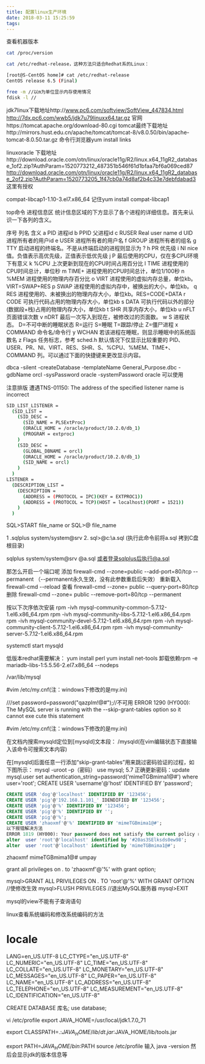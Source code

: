 ```yaml
---
title: 配置linux生产环境
date: 2018-03-11 15:25:59
tags:
---
```

查看机器版本
```sh
cat /proc/version

cat /etc/redhat-release，这种方法只适合Redhat系的Linux：

[root@S-CentOS home]# cat /etc/redhat-release
CentOS release 6.5 (Final)
```
```sh
free -m //以m为单位显示内存使用情况
fdisk -l //
```
jdk7linux下载地址http://www.pc6.com/softview/SoftView_447834.html
http://7dx.pc6.com/wwb5/jdk7u79linuxx64.tar.gz
官网https://tomcat.apache.org/download-80.cgi
tomcat最终下载地址http://mirrors.hust.edu.cn/apache/tomcat/tomcat-8/v8.0.50/bin/apache-tomcat-8.0.50.tar.gz
命令行浏览器yum  install   links


linuxoracle 下载地址http://download.oracle.com/otn/linux/oracle11g/R2/linux.x64_11gR2_database_1of2.zip?AuthParam=1520773212_487351b546f61d1bfaa7bf6a069ced87
http://download.oracle.com/otn/linux/oracle11g/R2/linux.x64_11gR2_database_2of2.zip?AuthParam=1520773205_1f47cb0a74d8af2b4c33e7debfdabad3
这里有授权


compat-libcap1-1.10-3.el7.x86_64 
记住yum install compat-libcap1


top命令
进程信息区
统计信息区域的下方显示了各个进程的详细信息。首先来认识一下各列的含义。

序号	列名	含义
a	PID	进程id
b	PPID	父进程id
c	RUSER	Real user name
d	UID	进程所有者的用户id
e	USER	进程所有者的用户名
f	GROUP	进程所有者的组名
g	TTY	启动进程的终端名。不是从终端启动的进程则显示为 ?
h	PR	优先级
i	NI	nice值。负值表示高优先级，正值表示低优先级
j	P	最后使用的CPU，仅在多CPU环境下有意义
k	%CPU	上次更新到现在的CPU时间占用百分比
l	TIME	进程使用的CPU时间总计，单位秒
m	TIME+	进程使用的CPU时间总计，单位1/100秒
n	%MEM	进程使用的物理内存百分比
o	VIRT	进程使用的虚拟内存总量，单位kb。VIRT=SWAP+RES
p	SWAP	进程使用的虚拟内存中，被换出的大小，单位kb。
q	RES	进程使用的、未被换出的物理内存大小，单位kb。RES=CODE+DATA
r	CODE	可执行代码占用的物理内存大小，单位kb
s	DATA	可执行代码以外的部分(数据段+栈)占用的物理内存大小，单位kb
t	SHR	共享内存大小，单位kb
u	nFLT	页面错误次数
v	nDRT	最后一次写入到现在，被修改过的页面数。
w	S	进程状态。
D=不可中断的睡眠状态
R=运行
S=睡眠
T=跟踪/停止
Z=僵尸进程
x	COMMAND	命令名/命令行
y	WCHAN	若该进程在睡眠，则显示睡眠中的系统函数名
z	Flags	任务标志，参考 sched.h
默认情况下仅显示比较重要的 PID、USER、PR、NI、VIRT、RES、SHR、S、%CPU、%MEM、TIME+、COMMAND 列。可以通过下面的快捷键来更改显示内容。


dbca -silent -createDatabase -templateName General_Purpose.dbc -gdbName orcl -sysPassword oracle -systemPassword oracle
可以使用

注意排版
遭遇TNS-01150: The address of the specified listener name is incorrect
```bash
SID_LIST_LISTENER = 
  (SID_LIST = 
    (SID_DESC =
      (SID_NAME = PLSExtProc) 
      (ORACLE_HOME = /oracle/product/10.2.0/db_1) 
      (PROGRAM = extproc)
    ) 
    (SID_DESC =
      (GLOBAL_DBNAME = orcl)
      (ORACLE_HOME = /oracle/product/10.2.0/db_1) 
      (SID_NAME = orcl)
    ) 
  ) 
LISTENER = 
  (DESCRIPTION_LIST = 
    (DESCRIPTION =
      (ADDRESS = (PROTOCOL = IPC)(KEY = EXTPROC1)) 
      (ADDRESS = (PROTOCOL = TCP)(HOST = localhost)(PORT = 1521)) 
    )
  )
```

SQL>START file_name
or
SQL>@ file_name

 

1 .sqlplus system/system@srv 
2. sql>@c:\a.sql  (执行此命令前将a.sql  拷到C盘根目录)

sqlplus system/system@srv @a.sql
或者登录sqlplus后执行@a.sql

那怎么开启一个端口呢
添加
firewall-cmd --zone=public --add-port=80/tcp --permanent    （--permanent永久生效，没有此参数重启后失效）
重新载入
firewall-cmd --reload
查看
firewall-cmd --zone= public --query-port=80/tcp
删除
firewall-cmd --zone= public --remove-port=80/tcp --permanent



按以下次序依次安装
rpm -ivh mysql-community-common-5.7.12-1.el6.x86_64.rpm
rpm -ivh mysql-community-libs-5.7.12-1.el6.x86_64.rpm
rpm -ivh mysql-community-devel-5.7.12-1.el6.x86_64.rpm
rpm -ivh mysql-community-client-5.7.12-1.el6.x86_64.rpm
rpm -ivh mysql-community-server-5.7.12-1.el6.x86_64.rpm


systemctl start mysqld

低版本redhat需要解决：
yum install perl
yum install net-tools
卸载依赖rpm -e mariadb-libs-1:5.5.56-2.el7.x86_64 --nodeps

/var/lib/mysql

#vim /etc/my.cnf(注：windows下修改的是my.ini)


///set password=password("qazplm!@#");//不可用 ERROR 1290 (HY000): The MySQL server is running with the --skip-grant-tables option so it cannot exe
cute this statement

#vim /etc/my.cnf(注：windows下修改的是my.ini)

在文档内搜索mysqld定位到[mysqld]文本段：
/mysqld(在vim编辑状态下直接输入该命令可搜索文本内容)

在[mysqld]后面任意一行添加“skip-grant-tables”用来跳过密码验证的过程，如下图所示：
mysql -uroot –p（密码）
use mysql;
5.7 正确更新密码：update mysql.user set authentication_string=password('mimeTGBmima1@#') where user='root';
CREATE USER 'username'@'host' IDENTIFIED BY 'password';
```sql
CREATE USER 'dog'@'localhost' IDENTIFIED BY '123456';
CREATE USER 'pig'@'192.168.1.101_' IDENDIFIED BY '123456';
CREATE USER 'pig'@'%' IDENTIFIED BY '123456';
CREATE USER 'pig'@'%' IDENTIFIED BY '';
CREATE USER 'pig'@'%';
CREATE USER 'zhaoxmf'@'%' IDENTIFIED BY 'mimeTGBmima1@#';
以下报错解决方法
ERROR 1819 (HY000): Your password does not satisfy the current policy requirement.
alter  user 'root'@'localhost' identified by '#20as3SElksds0ew98';
alter  user 'root'@'localhost' identified by 'mimeTGBmima1@#';
```
zhaoxmf mimeTGBmima1@#  umpay

grant all privileges on *.* to 'zhaoxmf'@'%' with grant option;


mysql>GRANT ALL PRIVILEGES ON *.* TO 'root'@'%' WITH GRANT OPTION
//使修改生效
mysql>FLUSH PRIVILEGES
//退出MySQL服务器
mysql>EXIT


mysql的view不能有子查询语句

linux查看系统编码和修改系统编码的方法
# locale
LANG=en_US.UTF-8
LC_CTYPE="en_US.UTF-8"
LC_NUMERIC="en_US.UTF-8"
LC_TIME="en_US.UTF-8"
LC_COLLATE="en_US.UTF-8"
LC_MONETARY="en_US.UTF-8"
LC_MESSAGES="en_US.UTF-8"
LC_PAPER="en_US.UTF-8"
LC_NAME="en_US.UTF-8"
LC_ADDRESS="en_US.UTF-8"
LC_TELEPHONE="en_US.UTF-8"
LC_MEASUREMENT="en_US.UTF-8"
LC_IDENTIFICATION="en_US.UTF-8"

CREATE DATABASE 库名;
use database;


vi /etc/profile
export JAVA_HOME=/usr/local/jdk1.7.0_71

export CLASSPATH=.:$JAVA_HOME/lib/dt.jar:$JAVA_HOME/lib/tools.jar

export PATH=$JAVA_HOME/bin:$PATH
source /etc/profile
输入 java -version 然后会显示jdk的版本信息等
